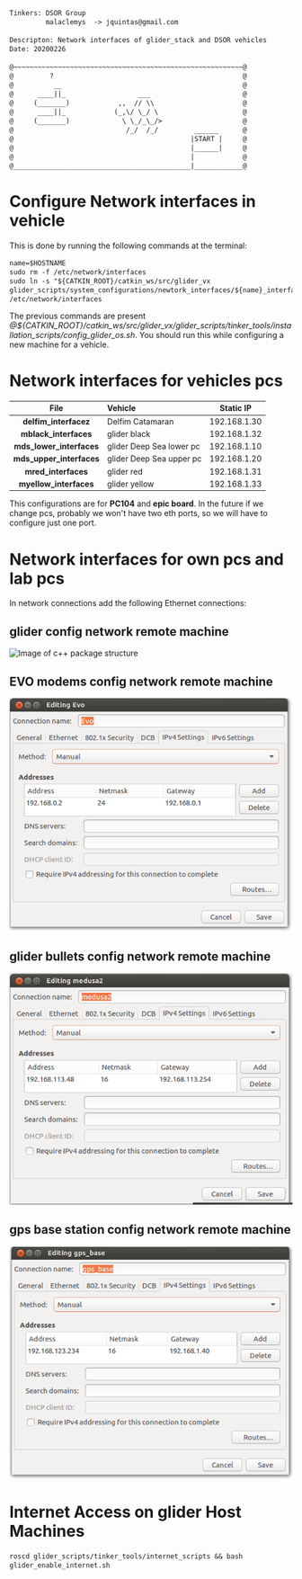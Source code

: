 ```

Tinkers: DSOR Group
         malaclemys  -> jquintas@gmail.com

Descripton: Network interfaces of glider_stack and DSOR vehicles
Date: 20200226

@~~~~~~~~~~~~~~~~~~~~~~~~~~~~~~~~~~~~~~~~~~~~~~~~~~~~~~~~~@
@         ?                                               @
@          __                                             @
@      ____||_                  ___                       @
@     (_______)            ,,  // \\                      @  
@      ____||_            (_,\/ \_/ \                     @
@     (_______)             \ \_/_\_/>                    @
@                            /_/  /_/         ______      @
@                                            |START |     @
@                                            |______|     @
@                                            |            @
@____________________________________________|____________@
```

# Configure Network interfaces in vehicle

This is done by running the following commands at the terminal:

```
name=$HOSTNAME
sudo rm -f /etc/network/interfaces
sudo ln -s "${CATKIN_ROOT}/catkin_ws/src/glider_vx glider_scripts/system_configurations/newtork_interfaces/${name}_interfaces" /etc/network/interfaces
```

 The previous commands are present *@${CATKIN_ROOT}/catkin_ws/src/glider_vx/glider_scripts/tinker_tools/installation_scripts/config_glider_os.sh*. You should run this while configuring a new machine for a vehicle.

# Network interfaces for vehicles pcs

| File | Vehicle |  Static IP |
|:----------:|:----------|:----:|
| **delfim_interfacez** |  Delfim Catamaran  | 192.168.1.30 |
| **mblack_interfaces** | glider black| 192.168.1.32
| **mds_lower_interfaces**| glider Deep Sea lower pc | 192.168.1.10
| **mds_upper_interfaces**| glider Deep Sea upper pc | 192.168.1.20
| **mred_interfaces**| glider red  | 192.168.1.31 |
| **myellow_interfaces**| glider yellow  | 192.168.1.33 |

This configurations are for **PC104** and **epic board**. In the future if we change pcs, probably we won't have two eth ports, so we will have to configure just one port.

# Network interfaces for own pcs and lab pcs

In network connections add the following Ethernet connections:

## glider config network remote machine

![Image of c++ package structure](network_figures/glider_network.png)

## EVO modems config network remote machine

![Image of c++ package structure](network_figures/evo_network.png)

## glider bullets config network remote machine

![Image of c++ package structure](network_figures/bullet_network2.png)

## gps base station config network remote machine

![Image of c++ package structure](network_figures/gps_base_network.png)


# Internet Access on glider Host Machines

```
roscd glider_scripts/tinker_tools/internet_scripts && bash glider_enable_internet.sh
```